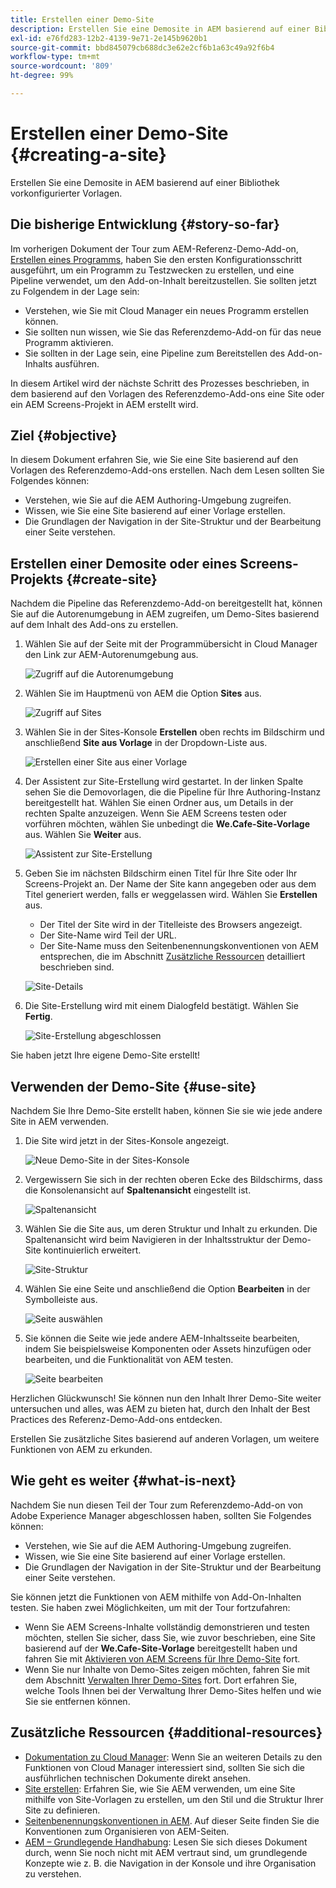 ```yaml
---
title: Erstellen einer Demo-Site
description: Erstellen Sie eine Demosite in AEM basierend auf einer Bibliothek vorkonfigurierter Vorlagen.
exl-id: e76fd283-12b2-4139-9e71-2e145b9620b1
source-git-commit: bbd845079cb688dc3e62e2cf6b1a63c49a92f6b4
workflow-type: tm+mt
source-wordcount: '809'
ht-degree: 99%

---
```


# Erstellen einer Demo-Site {#creating-a-site}

Erstellen Sie eine Demosite in AEM basierend auf einer Bibliothek vorkonfigurierter Vorlagen.

## Die bisherige Entwicklung {#story-so-far}

Im vorherigen Dokument der Tour zum AEM-Referenz-Demo-Add-on, [Erstellen eines Programms](create-program.md), haben Sie den ersten Konfigurationsschritt ausgeführt, um ein Programm zu Testzwecken zu erstellen, und eine Pipeline verwendet, um den Add-on-Inhalt bereitzustellen. Sie sollten jetzt zu Folgendem in der Lage sein:

* Verstehen, wie Sie mit Cloud Manager ein neues Programm erstellen können.
* Sie sollten nun wissen, wie Sie das Referenzdemo-Add-on für das neue Programm aktivieren.
* Sie sollten in der Lage sein, eine Pipeline zum Bereitstellen des Add-on-Inhalts ausführen.

In diesem Artikel wird der nächste Schritt des Prozesses beschrieben, in dem basierend auf den Vorlagen des Referenzdemo-Add-ons eine Site oder ein AEM Screens-Projekt in AEM erstellt wird.

## Ziel {#objective}

In diesem Dokument erfahren Sie, wie Sie eine Site basierend auf den Vorlagen des Referenzdemo-Add-ons erstellen. Nach dem Lesen sollten Sie Folgendes können:

* Verstehen, wie Sie auf die AEM Authoring-Umgebung zugreifen.
* Wissen, wie Sie eine Site basierend auf einer Vorlage erstellen.
* Die Grundlagen der Navigation in der Site-Struktur und der Bearbeitung einer Seite verstehen.

## Erstellen einer Demosite oder eines Screens-Projekts {#create-site}

Nachdem die Pipeline das Referenzdemo-Add-on bereitgestellt hat, können Sie auf die Autorenumgebung in AEM zugreifen, um Demo-Sites basierend auf dem Inhalt des Add-ons zu erstellen.

1. Wählen Sie auf der Seite mit der Programmübersicht in Cloud Manager den Link zur AEM-Autorenumgebung aus.

   ![Zugriff auf die Autorenumgebung](assets/access-author.png)

1. Wählen Sie im Hauptmenü von AEM die Option **Sites** aus.

   ![Zugriff auf Sites](assets/access-sites.png)

1. Wählen Sie in der Sites-Konsole **Erstellen** oben rechts im Bildschirm und anschließend **Site aus Vorlage** in der Dropdown-Liste aus.

   ![Erstellen einer Site aus einer Vorlage](assets/create-site-from-template.png)

1. Der Assistent zur Site-Erstellung wird gestartet. In der linken Spalte sehen Sie die Demovorlagen, die die Pipeline für Ihre Authoring-Instanz bereitgestellt hat. Wählen Sie einen Ordner aus, um Details in der rechten Spalte anzuzeigen. Wenn Sie AEM Screens testen oder vorführen möchten, wählen Sie unbedingt die **We.Cafe-Site-Vorlage** aus. Wählen Sie **Weiter** aus.

   ![Assistent zur Site-Erstellung](assets/site-creation-wizard.png)

1. Geben Sie im nächsten Bildschirm einen Titel für Ihre Site oder Ihr Screens-Projekt an. Der Name der Site kann angegeben oder aus dem Titel generiert werden, falls er weggelassen wird. Wählen Sie **Erstellen** aus.

   * Der Titel der Site wird in der Titelleiste des Browsers angezeigt.
   * Der Site-Name wird Teil der URL.
   * Der Site-Name muss den Seitenbenennungskonventionen von AEM entsprechen, die im Abschnitt [Zusätzliche Ressourcen](#additional-resources) detailliert beschrieben sind.

   ![Site-Details](assets/site-details.png)

1. Die Site-Erstellung wird mit einem Dialogfeld bestätigt. Wählen Sie **Fertig**.

   ![Site-Erstellung abgeschlossen](assets/site-creation-complete.png)

Sie haben jetzt Ihre eigene Demo-Site erstellt!

## Verwenden der Demo-Site {#use-site}

Nachdem Sie Ihre Demo-Site erstellt haben, können Sie sie wie jede andere Site in AEM verwenden.

1. Die Site wird jetzt in der Sites-Konsole angezeigt.

   ![Neue Demo-Site in der Sites-Konsole](assets/new-demo-site.png)

1. Vergewissern Sie sich in der rechten oberen Ecke des Bildschirms, dass die Konsolenansicht auf **Spaltenansicht** eingestellt ist.

   ![Spaltenansicht](assets/column-view.png)

1. Wählen Sie die Site aus, um deren Struktur und Inhalt zu erkunden. Die Spaltenansicht wird beim Navigieren in der Inhaltsstruktur der Demo-Site kontinuierlich erweitert.

   ![Site-Struktur](assets/site-structure.png)

1. Wählen Sie eine Seite und anschließend die Option **Bearbeiten** in der Symbolleiste aus.

   ![Seite auswählen](assets/select-page.png)

1. Sie können die Seite wie jede andere AEM-Inhaltsseite bearbeiten, indem Sie beispielsweise Komponenten oder Assets hinzufügen oder bearbeiten, und die Funktionalität von AEM testen.

   ![Seite bearbeiten](assets/edit-page.png)

Herzlichen Glückwunsch! Sie können nun den Inhalt Ihrer Demo-Site weiter untersuchen und alles, was AEM zu bieten hat, durch den Inhalt der Best Practices des Referenz-Demo-Add-ons entdecken.

Erstellen Sie zusätzliche Sites basierend auf anderen Vorlagen, um weitere Funktionen von AEM zu erkunden.

## Wie geht es weiter {#what-is-next}

Nachdem Sie nun diesen Teil der Tour zum Referenzdemo-Add-on von Adobe Experience Manager abgeschlossen haben, sollten Sie Folgendes können:

* Verstehen, wie Sie auf die AEM Authoring-Umgebung zugreifen.
* Wissen, wie Sie eine Site basierend auf einer Vorlage erstellen.
* Die Grundlagen der Navigation in der Site-Struktur und der Bearbeitung einer Seite verstehen.

Sie können jetzt die Funktionen von AEM mithilfe von Add-On-Inhalten testen. Sie haben zwei Möglichkeiten, um mit der Tour fortzufahren:

* Wenn Sie AEM Screens-Inhalte vollständig demonstrieren und testen möchten, stellen Sie sicher, dass Sie, wie zuvor beschrieben, eine Site basierend auf der **We.Cafe-Site-Vorlage** bereitgestellt haben und fahren Sie mit [Aktivieren von AEM Screens für Ihre Demo-Site](screens.md) fort.
* Wenn Sie nur Inhalte von Demo-Sites zeigen möchten, fahren Sie mit dem Abschnitt [Verwalten Ihrer Demo-Sites](manage.md) fort. Dort erfahren Sie, welche Tools Ihnen bei der Verwaltung Ihrer Demo-Sites helfen und wie Sie sie entfernen können.

## Zusätzliche Ressourcen {#additional-resources}

* [Dokumentation zu Cloud Manager](https://experienceleague.adobe.com/docs/experience-manager-cloud-service/content/onboarding/onboarding-concepts/cloud-manager-introduction.html?lang=de): Wenn Sie an weiteren Details zu den Funktionen von Cloud Manager interessiert sind, sollten Sie sich die ausführlichen technischen Dokumente direkt ansehen.
* [Site erstellen](/help/sites-cloud/administering/site-creation/create-site.md): Erfahren Sie, wie Sie AEM verwenden, um eine Site mithilfe von Site-Vorlagen zu erstellen, um den Stil und die Struktur Ihrer Site zu definieren.
* [Seitenbenennungskonventionen in AEM](/help/sites-cloud/authoring/sites-console/organizing-pages.md#page-name-restrictions-and-best-practices). Auf dieser Seite finden Sie die Konventionen zum Organisieren von AEM-Seiten.
* [AEM – Grundlegende Handhabung](/help/sites-cloud/authoring/basic-handling.md): Lesen Sie sich dieses Dokument durch, wenn Sie noch nicht mit AEM vertraut sind, um grundlegende Konzepte wie z. B. die Navigation in der Konsole und ihre Organisation zu verstehen.
